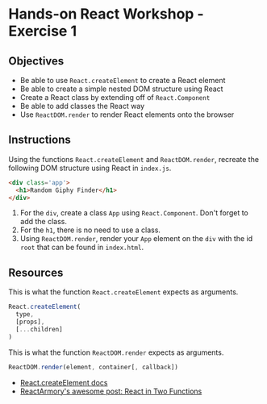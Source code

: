 # Hands-on React Workshop - Exercise 1

## Objectives

* Be able to use `React.createElement` to create a React element
* Be able to create a simple nested DOM structure using React
* Create a React class by extending off of `React.Component`
* Be able to add classes the React way
* Use `ReactDOM.render` to render React elements onto the browser

## Instructions

Using the functions `React.createElement` and `ReactDOM.render`, recreate the following DOM structure using React in `index.js`.

```html
<div class='app'>
  <h1>Random Giphy Finder</h1>
</div>
```

1. For the `div`, create a class `App` using `React.Component`. Don't forget to add the class.
2. For the `h1`, there is no need to use a class.
3. Using `ReactDOM.render`, render your `App` element on the `div` with the id `root` that can be found in `index.html`.

## Resources

This is what the function `React.createElement` expects as arguments.

```js
React.createElement(
  type,
  [props],
  [...children]
)
```

This is what the function `ReactDOM.render` expects as arguments.

```js
ReactDOM.render(element, container[, callback])
```

* [React.createElement docs](https://kapeli.com/dash_share?docset_file=React&docset_name=React&path=reactjs.org/docs/react-api.html%23createelement&platform=react&repo=Main&source=reactjs.org/docs/react-api.html&version=16.6.3)
* [ReactArmory's awesome post: React in Two Functions](NEED_LINK)